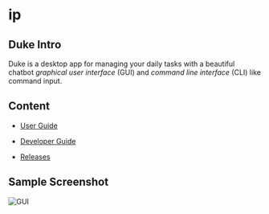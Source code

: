 # ip
## Duke Intro
Duke is a desktop app for managing your daily tasks with a beautiful chatbot _graphical user interface_ (GUI) and _command line interface_ (CLI) like command input.

## Content

+ [User Guide](./UserGuide.md)

+ [Developer Guide](./DeveloperGuide.md)

+ [Releases](https://github.com/l-shihao/ip/releases)

## Sample Screenshot
![GUI](./UI.png|width=500px)

